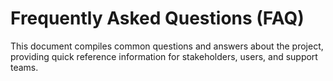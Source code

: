 # Frequently Asked Questions (FAQ)

This document compiles common questions and answers about the project, providing quick reference information for stakeholders, users, and support teams.